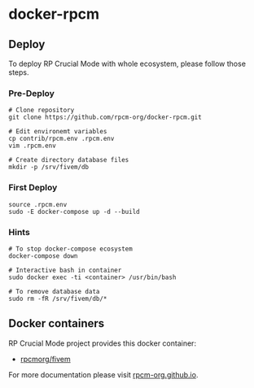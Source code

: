 # docker-rpcm

## Deploy

To deploy RP Crucial Mode with whole ecosystem, please follow those steps.

### Pre-Deploy

    # Clone repository
    git clone https://github.com/rpcm-org/docker-rpcm.git

    # Edit environemt variables
    cp contrib/rpcm.env .rpcm.env
    vim .rpcm.env

    # Create directory database files
    mkdir -p /srv/fivem/db

### First Deploy

    source .rpcm.env
    sudo -E docker-compose up -d --build

### Hints

    # To stop docker-compose ecosystem
    docker-compose down

    # Interactive bash in container
    sudo docker exec -ti <container> /usr/bin/bash

    # To remove database data
    sudo rm -fR /srv/fivem/db/*

## Docker containers

RP Crucial Mode project provides this docker container:
* [rpcmorg/fivem](https://hub.docker.com/r/rpcmorg/fivem/)

For more documentation please visit [rpcm-org.github.io](https://rpcm-org.github.io/).

